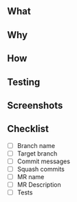 ## What


## Why


## How


## Testing


## Screenshots


## Checklist
- [ ] Branch name
- [ ] Target branch
- [ ] Commit messages
- [ ] Squash commits
- [ ] MR name
- [ ] MR Description
- [ ] Tests
